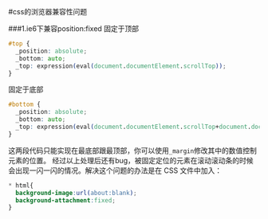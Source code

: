 #css的浏览器兼容性问题

###1.ie6下兼容position:fixed
固定于顶部
```css
#top { 
  _position: absolute; 
  _bottom: auto; 
  _top: expression(eval(document.documentElement.scrollTop)); 
}
```
固定于底部
```css
#bottom { 
  _position: absolute;
  _bottom: auto; 
  _top: expression(eval(document.documentElement.scrollTop+document.documentElement.clientHeight-this.offsetHeight-(parseInt(this.currentStyle.marginTop,10)||0)-(parseInt(this.currentStyle.marginBottom,10)||0))); 
}
```
这两段代码只能实现在最底部跟最顶部，你可以使用`_margin`修改其中的数值控制元素的位置。
经过以上处理后还有bug，被固定定位的元素在滚动滚动条的时候会出现一闪一闪的情况。解决这个问题的办法是在 CSS 文件中加入：
```css
* html{ 
  background-image:url(about:blank); 
  background-attachment:fixed; 
}
```
